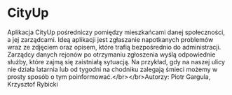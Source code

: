 # CityUp
Aplikacja CityUp pośredniczy pomiędzy mieszkańcami danej społeczności, a jej zarządcami.  Ideą aplikacji jest zgłaszanie napotkanych problemów wraz ze zdjęciem oraz opisem, które trafią bezpośrednio do administracji. Zarządcy danych rejonów po otrzymaniu zgłoszenia wyślą odpowiednie służby, które zajmą się zaistniałą sytuacją. Na przykład, gdy na naszej ulicy nie działa latarnia lub od tygodni na chodniku zalegają śmieci możemy w prosty sposób o tym poinformować.&lt;/br>&lt;/br>Autorzy: Piotr Gargula, Krzysztof Rybicki
